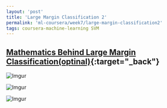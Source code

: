 ```yaml
---
layout: 'post'
title: 'Large Margin Classification 2'
permalink: 'ml-coursera/week7/large-margin-classification2'
tags: coursera-machine-learning SVM
---
```


## [Mathematics Behind Large Margin Classification(optinal)](https://www.coursera.org/learn/machine-learning/lecture/3eNnh/mathematics-behind-large-margin-classification){:target="_back"}


![Imgur](https://i.imgur.com/MJrgW7V.jpg)

![Imgur](https://i.imgur.com/xcW2AQy.jpg)

![Imgur](https://i.imgur.com/cZx59GW.jpg)